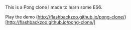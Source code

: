 This is a Pong clone I made to learn some ES6.

Play the demo (http://flashbackzoo.github.io/pong-clone/)[http://flashbackzoo.github.io/pong-clone/]
